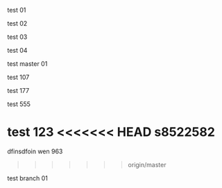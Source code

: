 test 01

test 02

test 03

test 04

test master 01

test 107

test 177

test 555

test 123
<<<<<<< HEAD
s8522582
=======
dfinsdfoin wen 963
>>>>>>> origin/master

test branch 01

